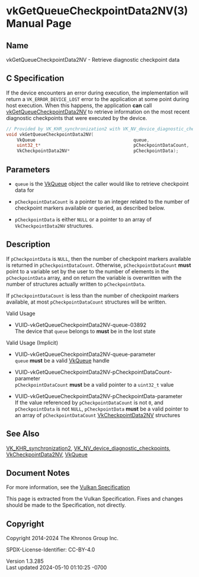 # vkGetQueueCheckpointData2NV(3) Manual Page

## Name

vkGetQueueCheckpointData2NV - Retrieve diagnostic checkpoint data



## <a href="#_c_specification" class="anchor"></a>C Specification

If the device encounters an error during execution, the implementation
will return a `VK_ERROR_DEVICE_LOST` error to the application at some
point during host execution. When this happens, the application **can**
call [vkGetQueueCheckpointData2NV](https://registry.khronos.org/vulkan/specs/1.3-extensions/man/html/vkGetQueueCheckpointData2NV.html) to
retrieve information on the most recent diagnostic checkpoints that were
executed by the device.

``` c
// Provided by VK_KHR_synchronization2 with VK_NV_device_diagnostic_checkpoints
void vkGetQueueCheckpointData2NV(
    VkQueue                                     queue,
    uint32_t*                                   pCheckpointDataCount,
    VkCheckpointData2NV*                        pCheckpointData);
```

## <a href="#_parameters" class="anchor"></a>Parameters

- `queue` is the [VkQueue](https://registry.khronos.org/vulkan/specs/1.3-extensions/man/html/VkQueue.html) object the caller would like to
  retrieve checkpoint data for

- `pCheckpointDataCount` is a pointer to an integer related to the
  number of checkpoint markers available or queried, as described below.

- `pCheckpointData` is either `NULL` or a pointer to an array of
  `VkCheckpointData2NV` structures.

## <a href="#_description" class="anchor"></a>Description

If `pCheckpointData` is `NULL`, then the number of checkpoint markers
available is returned in `pCheckpointDataCount`. Otherwise,
`pCheckpointDataCount` **must** point to a variable set by the user to
the number of elements in the `pCheckpointData` array, and on return the
variable is overwritten with the number of structures actually written
to `pCheckpointData`.

If `pCheckpointDataCount` is less than the number of checkpoint markers
available, at most `pCheckpointDataCount` structures will be written.

Valid Usage

- <a href="#VUID-vkGetQueueCheckpointData2NV-queue-03892"
  id="VUID-vkGetQueueCheckpointData2NV-queue-03892"></a>
  VUID-vkGetQueueCheckpointData2NV-queue-03892  
  The device that `queue` belongs to **must** be in the lost state

Valid Usage (Implicit)

- <a href="#VUID-vkGetQueueCheckpointData2NV-queue-parameter"
  id="VUID-vkGetQueueCheckpointData2NV-queue-parameter"></a>
  VUID-vkGetQueueCheckpointData2NV-queue-parameter  
  `queue` **must** be a valid [VkQueue](https://registry.khronos.org/vulkan/specs/1.3-extensions/man/html/VkQueue.html) handle

- <a
  href="#VUID-vkGetQueueCheckpointData2NV-pCheckpointDataCount-parameter"
  id="VUID-vkGetQueueCheckpointData2NV-pCheckpointDataCount-parameter"></a>
  VUID-vkGetQueueCheckpointData2NV-pCheckpointDataCount-parameter  
  `pCheckpointDataCount` **must** be a valid pointer to a `uint32_t`
  value

- <a href="#VUID-vkGetQueueCheckpointData2NV-pCheckpointData-parameter"
  id="VUID-vkGetQueueCheckpointData2NV-pCheckpointData-parameter"></a>
  VUID-vkGetQueueCheckpointData2NV-pCheckpointData-parameter  
  If the value referenced by `pCheckpointDataCount` is not `0`, and
  `pCheckpointData` is not `NULL`, `pCheckpointData` **must** be a valid
  pointer to an array of `pCheckpointDataCount`
  [VkCheckpointData2NV](https://registry.khronos.org/vulkan/specs/1.3-extensions/man/html/VkCheckpointData2NV.html) structures

## <a href="#_see_also" class="anchor"></a>See Also

[VK_KHR_synchronization2](https://registry.khronos.org/vulkan/specs/1.3-extensions/man/html/VK_KHR_synchronization2.html),
[VK_NV_device_diagnostic_checkpoints](https://registry.khronos.org/vulkan/specs/1.3-extensions/man/html/VK_NV_device_diagnostic_checkpoints.html),
[VkCheckpointData2NV](https://registry.khronos.org/vulkan/specs/1.3-extensions/man/html/VkCheckpointData2NV.html), [VkQueue](https://registry.khronos.org/vulkan/specs/1.3-extensions/man/html/VkQueue.html)

## <a href="#_document_notes" class="anchor"></a>Document Notes

For more information, see the <a
href="https://registry.khronos.org/vulkan/specs/1.3-extensions/html/vkspec.html#vkGetQueueCheckpointData2NV"
target="_blank" rel="noopener">Vulkan Specification</a>

This page is extracted from the Vulkan Specification. Fixes and changes
should be made to the Specification, not directly.

## <a href="#_copyright" class="anchor"></a>Copyright

Copyright 2014-2024 The Khronos Group Inc.

SPDX-License-Identifier: CC-BY-4.0

Version 1.3.285  
Last updated 2024-05-10 01:10:25 -0700
